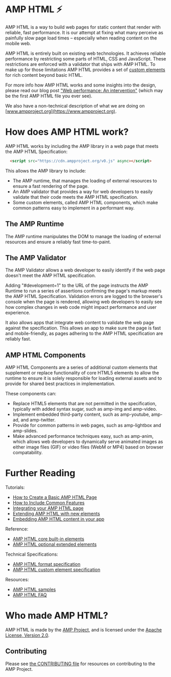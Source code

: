 <!---
Copyright 2015 The AMP HTML Authors. All Rights Reserved.

Licensed under the Apache License, Version 2.0 (the "License");
you may not use this file except in compliance with the License.
You may obtain a copy of the License at

      http://www.apache.org/licenses/LICENSE-2.0

Unless required by applicable law or agreed to in writing, software
distributed under the License is distributed on an "AS-IS" BASIS,
WITHOUT WARRANTIES OR CONDITIONS OF ANY KIND, either express or implied.
See the License for the specific language governing permissions and
limitations under the License.
-->

# AMP HTML ⚡

AMP HTML is a way to build web pages for static content that render with reliable, fast performance. It is our attempt at fixing what many perceive as painfully slow page load times – especially when reading content on the mobile web.

AMP HTML is entirely built on existing web technologies. It achieves reliable performance by restricting some parts of HTML, CSS and JavaScript. These restrictions are enforced with a validator that ships with AMP HTML. To make up for those limitations AMP HTML provides a set of [custom elements](http://www.html5rocks.com/en/tutorials/webcomponents/customelements/) for rich content beyond basic HTML.

For more info how AMP HTML works and some insights into the design, please read our blog post ["Web performance: An intervention"](https://www.ampproject.org/how-it-works/) (which may be the first AMP HTML file you ever see).

We also have a non-technical description of what we are doing on [www.ampproject.org](https://www.ampproject.org).

# How does AMP HTML work?

AMP HTML works by including the AMP library in a web page that meets the AMP
HTML Specification:

```html
  <script src="https://cdn.ampproject.org/v0.js" async></script>
```

This allows the AMP library to include:
* The AMP runtime, that manages the loading of external resources to ensure a
  fast rendering of the page.
* An AMP validator that provides a way for web developers to easily validate
  that their code meets the AMP HTML specification. 
* Some custom elements, called AMP HTML components, which make common patterns
  easy to implement in a performant way.

## The AMP Runtime

The AMP runtime manipulates the DOM to manage the loading of external resources
and ensure a reliably fast time-to-paint.

## The AMP Validator

The AMP Validator allows a web developer to easily identify if the web page
doesn't meet the AMP HTML specification.

Adding "#development=1" to the URL of the page instructs the AMP Runtime to run
a series of assertions confirming the page's markup meets the AMP HTML
Specification.  Validation errors are logged to the browser's console when the
page is rendered, allowing web developers to easily see how complex changes in
web code might impact performance and user experience. 

It also allows apps that integrate web content to validate the web page against
the specification.  This allows an app to make sure the page is fast and
mobile-friendly, as pages adhering to the AMP HTML specification are reliably
fast.

## AMP HTML Components

AMP HTML Components are a series of additional custom elements that supplement
or replace functionality of core HTML5 elements to allow the runtime to ensure
it is solely responsible for loading external assets and to provide for shared
best practices in implementation.

These components can:
* Replace HTML5 elements that are not permitted in the specification, typically
  with added syntax sugar, such as amp-img and amp-video.
* Implement embedded third-party content, such as amp-youtube, amp-ad, and
  amp-twitter.
* Provide for common patterns in web pages, such as amp-lightbox and
  amp-slides.
* Make advanced performance techniques easy, such as amp-anim, which allows web
  developers to dynamically serve animated images as either image files (GIF)
  or video files (WebM or MP4) based on browser compatability.  

# Further Reading

Tutorials:
* [How to Create a Basic AMP HTML Page](docs/create_page.md)
* [How to Include Common Features](docs/include_features.md)
* [Integrating your AMP HTML page](docs/integrating.md)
* [Extending AMP HTML with new elements](docs/extending.md)
* [Embedding AMP HTML content in your app](docs/embedding.md)

Reference:
* [AMP HTML core built-in elements](builtins/README.md)
* [AMP HTML optional extended elements](extensions/README.md)

Technical Specifications:
* [AMP HTML format specification](spec/amp-html-format.md)
* [AMP HTML custom element specification](spec/amp-html-components.md)

Resources:
* [AMP HTML samples](examples/)
* [AMP HTML FAQ](docs/FAQ.md)

# Who made AMP HTML?

AMP HTML is made by the [AMP Project](www.ampproject.org]), and is licensed
under the [Apache License, Version 2.0](LICENSE.md).

## Contributing

Please see [the CONTRIBUTING file](CONTRIBUTING.md) for resources on
contributing to the AMP Project.


